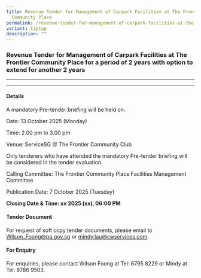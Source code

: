 ```yaml
---
title: Revenue Tender for Management of Carpark Facilities at The Frontier
  Community Place
permalink: /revenue-tender-for-management-of-carpark-facilities-at-the-frontier-community-place/
variant: tiptap
description: ""
---
```

<h3>Revenue Tender for Management of Carpark Facilities at The Frontier Community Place for a period of 2 years with option to extend for another 2 years</h3>
<hr>
<hr>
<h4>Details</h4>
<p>A mandatory Pre-tender briefing will be held on:</p>
<p>Date: 13 October 2025 (Monday)</p>
<p>Time: 2.00 pm to 3.00 pm</p>
<p>Venue: ServiceSG @ The Frontier Community Club</p>
<p>Only tenderers who have attended the mandatory Pre-tender briefing will
be considered in the tender evaluation.</p>
<p>Calling Committee: The Frontier Community Place Facilities Management
Committee</p>
<p>Publication Date: 7 October 2025 (Tuesday)</p>
<p><strong>Closing Date &amp; Time: xx 2025 (xx), 06:00 PM</strong>
</p>
<h4>Tender Document</h4>
<p>For request of soft copy tender documents, please email to <a href="mailto:Wilson_Foong@pa.gov.sg" rel="noopener noreferrer nofollow" target="_blank">Wilson_Foong@pa.gov.sg</a> or
<a href="mailto:mindy.lau@cwservices.com" rel="noopener noreferrer nofollow" target="_blank">mindy.lau@cwservices.com</a>.</p>
<h4>For Enquiry</h4>
<p>For enquiries, please contact Wilson Foong at Tel: 6795 8229 or Mindy
at Tel: 8786 9503.</p>
<p></p>